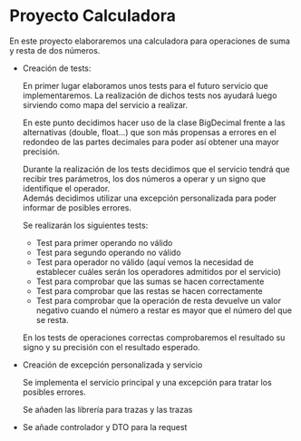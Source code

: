 # Proyecto Calculadora
En este proyecto elaboraremos una calculadora para operaciones de suma y resta de dos números. 
	
* Creación de tests:
  	
  	En primer lugar elaboramos unos tests para el futuro servicio que implementaremos. La realización de dichos tests nos ayudará luego sirviendo como mapa del servicio a realizar.  
  	
  	En este punto decidimos hacer uso de la clase BigDecimal frente a las alternativas (double, float...) que son más propensas a errores en el 	redondeo de las partes decimales 	para poder así obtener una mayor precisión.  
  	  
  	Durante la realización de los tests decidimos que el servicio tendrá que recibir tres parámetros, los dos números a operar y un signo que 	identifique el operador.  
  	Además decidimos utilizar una excepción personalizada para poder informar de posibles errores.  
  	  
  	Se realizarán los siguientes tests: 
  	 
  	- Test para primer operando no válido
	- Test para segundo operando no válido
	- Test para operador no válido (aquí vemos la necesidad de establecer cuáles serán los operadores admitidos por el servicio)
	- Test para comprobar que las sumas se hacen correctamente
	- Test para comprobar que las restas se hacen correctamente
	- Test para comprobar que la operación de resta devuelve un valor negativo cuando el número a restar es mayor que el número del que se 	resta.  
	
 	En los tests de operaciones correctas comprobaremos el resultado su signo y su precisión con el resultado esperado.
 	
 * Creación de excepción personalizada y servicio
 	
   Se implementa el servicio principal y una excepción para tratar los posibles errores.
 	
   Se añaden las librería para trazas y las trazas
   
 * Se añade controlador y DTO para la request